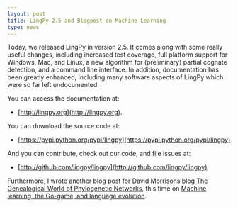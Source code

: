 ```yaml
---
layout: post
title: LingPy-2.5 and Blogpost on Machine Learning 
type: news
---
```


Today, we released LingPy in version 2.5. It comes along with some really
useful changes, including increased test coverage, full platform support for
Windows, Mac, and Linux, a new algorithm for (preliminary) partial cognate detection, and a command line interface. In addition, documentation has been greatly enhanced, including many software aspects of LingPy which were so far left undocumented.

You can access the documentation at: 

* [http://lingpy.org](http://lingpy.org). 

You can download the source code at:

* [https://pypi.python.org/pypi/lingpy](https://pypi.python.org/pypi/lingpy)

And you can contribute, check out our code, and file issues at:

* [http://github.com/lingpy/lingpy](http://github.com/lingpy/lingpy)

Furthermore, I wrote another blog post for David Morrisons blog [The Genealogical World of Phylogenetic Networks](phylonetworks.blogspot.com), this time on [Machine learning, the Go-game, and language evolution](http://phylonetworks.blogspot.fr/2016/05/machine-learning-go-game-and-language.html).


